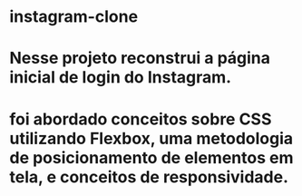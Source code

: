 # instagram-clone

# Nesse projeto reconstrui a página inicial de login do Instagram.
# foi  abordado conceitos sobre CSS utilizando Flexbox, uma metodologia de posicionamento de elementos em tela, e conceitos de responsividade.
